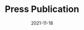 ---
layout: external
redirect_url: https://audioboom.com/posts/7980988-the-future-of-audio-description
title:  Press Publication
description: On 18 November 2021, RNIB Connect Radio interviewed Mariana in their 1023th episode titled The Future of Audio Description? 
date:   2021-11-18 
image:  '/images/2015-02-04-press-rnib.jpg'
image-alt: 'Logo of RNIB Connect Radio.'
tags:   [press]
---